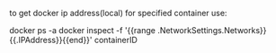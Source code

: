 to get docker ip address(local) for specified container use:

docker ps -a
docker inspect -f '{{range .NetworkSettings.Networks}}{{.IPAddress}}{{end}}' containerID
